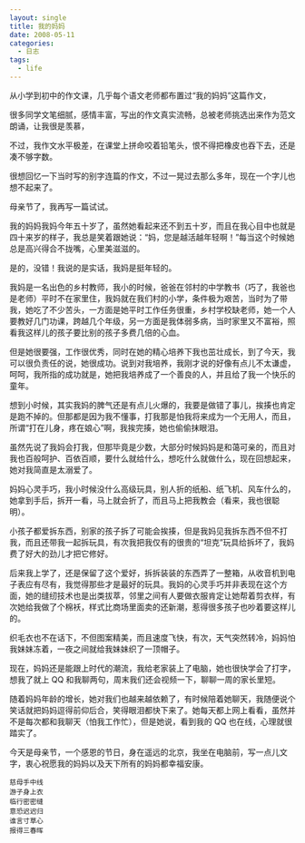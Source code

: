 ```yaml
---
layout: single
title: 我的妈妈
date: 2008-05-11
categories:
  - 日志
tags:
  - life
---
```


从小学到初中的作文课，几乎每个语文老师都布置过“我的妈妈”这篇作文，

很多同学文笔细腻，感情丰富，写出的作文真实流畅，总被老师挑选出来作为范文朗诵，让我很是羡慕，

不过，我作文水平极差，在课堂上拼命咬着铅笔头，恨不得把橡皮也吞下去，还是凑不够字数。

很想回忆一下当时写的别字连篇的作文，不过一晃过去那么多年，现在一个字儿也想不起来了。

母亲节了，我再写一篇试试。

我的妈妈我妈今年五十岁了，虽然她看起来还不到五十岁，而且在我心目中也就是四十来岁的样子，我总是笑着跟她说：“妈，您是越活越年轻啊！”每当这个时候她总是高兴得合不拢嘴，心里美滋滋的。

是的，没错！我说的是实话，我妈是挺年轻的。

我妈是一名出色的乡村教师，我小的时候，爸爸在邻村的中学教书（巧了，我爸也是老师）平时不在家里住，我妈就在我们村的小学，条件极为艰苦，当时为了带我，她吃了不少苦头，一方面是她平时工作任务很重，乡村学校缺老师，她一个人要教好几门功课，跨越几个年级，另一方面是我体弱多病，当时家里又不富裕，照看我这样儿的孩子要比别的孩子多费几倍的心血。

但是她很要强，工作很优秀，同时在她的精心培养下我也茁壮成长，到了今天，我可以很负责任的说，她很成功。说到对我培养，我刚才说的好像有点儿不太谦虚，呵呵，我所指的成功就是，她把我培养成了一个善良的人，并且给了我一个快乐的童年。

想到小时候，其实我妈的脾气还是有点儿火爆的，我要是做错了事儿，挨揍也肯定是跑不掉的。但那都是因为我不懂事，打我那是怕我将来成为一个无用人，而且，所谓“打在儿身，疼在娘心”啊，我挨完揍，她也偷偷抹眼泪。

虽然先说了我妈会打我，但那毕竟是少数，大部分时候妈妈是和蔼可亲的，而且对我也百般呵护、百依百顺，要什么就给什么，想吃什么就做什么，现在回想起来，她对我简直是太溺爱了。

妈妈心灵手巧，我小时候没什么高级玩具，别人折的纸船、纸飞机、风车什么的，她拿到手后，拆开一看，马上就会折了，而且马上把我教会（看来，我也很聪明）。

小孩子都爱拆东西，别家的孩子拆了可能会挨揍，但是我妈见我拆东西不但不打我，而且还带我一起拆玩具，有次我把我仅有的很贵的“坦克”玩具给拆坏了，我妈费了好大的劲儿才把它修好。

后来我上学了，还是保留了这个爱好，拆拆装装的东西弄了一整箱，从收音机到电子表应有尽有，我觉得那些才是最好的玩具。我妈的心灵手巧并非表现在这个方面，她的缝纫技术也是出类拔萃，邻里之间有人要做衣服肯定让她帮着剪衣样，有次她给我做了个棉袄，样式比商场里面卖的还新潮，惹得很多孩子也吵着要这样儿的。

织毛衣也不在话下，不但图案精美，而且速度飞快，有次，天气突然转冷，妈妈怕我妹妹冻着，一夜之间就给我妹妹织了一顶帽子。

现在，妈妈还是能跟上时代的潮流，我给老家装上了电脑，她也很快学会了打字，想我了就上 QQ 和我聊两句，周末我们还会视频一下，聊聊一周的家长里短。

随着妈妈年龄的增长，她对我们也越来越依赖了，有时候陪着她聊天，我随便说个笑话就把妈妈逗得前仰后合，笑得眼泪都快下来了。她每天都上网上看看，虽然并不是每次都和我聊天（怕我工作忙），但是她说，看到我的 QQ 也在线，心理就很踏实了。

今天是母亲节，一个感恩的节日，身在遥远的北京，我坐在电脑前，写一点儿文字，衷心祝愿我的妈妈以及天下所有的妈妈都幸福安康。

```
慈母手中线
游子身上衣
临行密密缝
意恐迟迟归
谁言寸草心
报得三春晖
```
